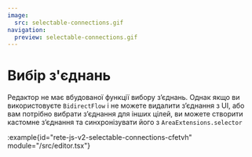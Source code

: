 ```yaml
---
image:
  src: selectable-connections.gif
navigation:
  preview: selectable-connections.gif
---
```


# Вибір з'єднань

Редактор не має вбудованої функції вибору з’єднань. Однак якщо ви використовуєте `BidirectFlow` і не можете видалити з’єднання з UI, або вам потрібно вибрати з’єднання для інших цілей, ви можете створити кастомне з’єднання та синхронізувати його з `AreaExtensions.selector`

:example{id="rete-js-v2-selectable-connections-cfetvh" module="/src/editor.tsx"}

